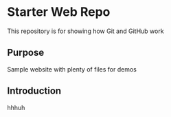# Starter Web Repo

This repository is for showing how Git and GitHub work

## Purpose

Sample website with plenty of files for demos

## Introduction
hhhuh